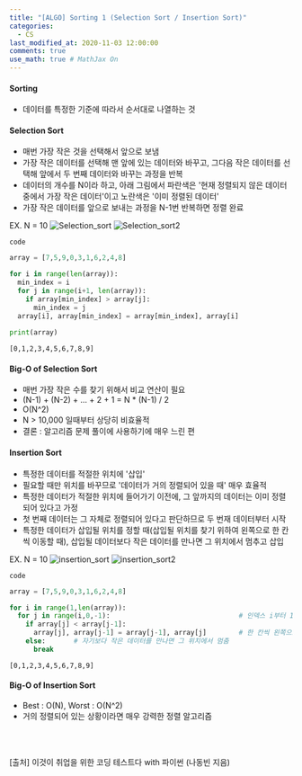 ```yaml
---
title: "[ALGO] Sorting 1 (Selection Sort / Insertion Sort)"
categories: 
  - CS
last_modified_at: 2020-11-03 12:00:00
comments: true
use_math: true # MathJax On
---
```


#### Sorting
- 데이터를 특정한 기준에 따라서 순서대로 나열하는 것

#### Selection Sort
- 매번 가장 작은 것을 선택해서 앞으로 보냄
- 가장 작은 데이터를 선택해 맨 앞에 있는 데이터와 바꾸고, 그다음 작은 데이터를 선택해 앞에서 두 번째 데이터와 바꾸는 과정을 반복
- 데이터의 개수를 N이라 하고, 아래 그림에서 파란색은 '현재 정렬되지 않은 데이터 중에서 가장 작은 데이터'이고 노란색은 '이미 정렬된 데이터'
- 가장 작은 데이터를 앞으로 보내는 과정을 N-1번 반복하면 정렬 완료

EX. N = 10
![Selection_sort](https://user-images.githubusercontent.com/62474292/102009119-a5aed380-3d78-11eb-9b8c-75ad45c01b69.png)
![Selection_sort2](https://user-images.githubusercontent.com/62474292/102009123-a7789700-3d78-11eb-86dd-10203c1d84be.png)

`code`
```py # selection sort source code
array = [7,5,9,0,3,1,6,2,4,8]

for i in range(len(array)):
  min_index = i
  for j in range(i+1, len(array)):
    if array[min_index] > array[j]:
      min_index = j
  array[i], array[min_index] = array[min_index], array[i]
  
print(array)
```
```
[0,1,2,3,4,5,6,7,8,9]
```

#### Big-O of Selection Sort
- 매번 가장 작은 수를 찾기 위해서 비교 연산이 필요
- (N-1) + (N-2) + ... + 2 + 1 = N * (N-1) / 2
- O(N^2)
- N > 10,000 일때부터 상당히 비효율적
- 결론 : 알고리즘 문제 풀이에 사용하기에 매우 느린 편

#### Insertion Sort
- 특정한 데이터를 적절한 위치에 '삽입'
- 필요할 때만 위치를 바꾸므로 '데이터가 거의 정렬되어 있을 때' 매우 효율적
- 특정한 데이터가 적절한 위치에 들어가기 이전에, 그 앞까지의 데이터는 이미 정렬되어 있다고 가정
- 첫 번째 데이터는 그 자체로 정렬되어 있다고 판단하므로 두 번재 데이터부터 시작
- 특정한 데이터가 삽입될 위치를 정할 때(삽입될 위치를 찾기 위하여 왼쪽으로 한 칸씩 이동할 때), 삽입될 데이터보다 작은 데이터를 만나면 그 위치에서 멈추고 삽입

EX. N = 10
![insertion_sort](https://user-images.githubusercontent.com/62474292/102010468-941df980-3d81-11eb-82eb-78c602d1af91.png)
![insertion_sort2](https://user-images.githubusercontent.com/62474292/102010470-954f2680-3d81-11eb-9af4-64325fdc270e.png)

`code`
```py
array = [7,5,9,0,3,1,6,2,4,8]

for i in range(1,len(array)):
  for j in range(i,0,-1):                                # 인덱스 i부터 1까지 감소하며 반복
    if array[j] < array[j-1]:
      array[j], array[j-1] = array[j-1], array[j]        # 한 칸씩 왼쪽으로 이동
    else:       # 자기보다 작은 데이터를 만나면 그 위치에서 멈춤
      break
```
```
[0,1,2,3,4,5,6,7,8,9]
```

#### Big-O of Insertion Sort
- Best : O(N), Worst : O(N^2)
- 거의 정렬되어 있는 상황이라면 매우 강력한 정렬 알고리즘

<br><br>

[출처] 이것이 취업을 위한 코딩 테스트다 with 파이썬 (나동빈 지음)
